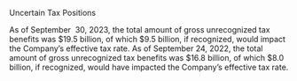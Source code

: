 Uncertain Tax Positions

As  of  September  30,  2023,  the  total  amount  of  gross  unrecognized  tax  benefits  was  $19.5  billion,  of  which  $9.5  billion,  if
recognized, would impact the Company’s effective tax rate. As of September 24, 2022, the total amount of gross unrecognized
tax benefits was $16.8 billion, of which $8.0 billion, if recognized, would have impacted the Company’s effective tax rate.